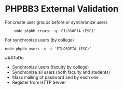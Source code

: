 # PHPBB3 External Validation

For create user groups before or synchronize users
	
		node phpbb create -g 'FILOSOFIA (ESC)'

For synchronize users (by college)

    node phpbb users -s -c 'FILOSOFIA (ESC)'

###ToDo

* Synchronize users (faculty by college)
* Synchronize all users (both faculty and students)
* Mass mailing of password and by each one
* Register from HTTP Server